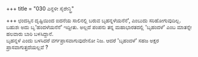 +++
title = "030 ಎನ್ದಳೀ ಸೈರೇನ್ಧ್ರಿ"

+++
ಛಂದಸ್ಸಿನ ದೃಷ್ಟಿಯಿಂದ ಐದನೆಯ ಸಾಲಿನಲ್ಲಿ ಬರುವ ಬೃಹನ್ನಳೆಯನೆನೆ', ಎಂಬುದು ಸರಿಹೋಗುವುದಿಲ್ಲ. ಬಹುಶಃ ಅದು ಬೃ'ಹಂದಳೆಯನೆನೆ' ಇದ್ದೀತು. ಅಲ್ಲದೆ ಪಂಪನು ತನ್ನ ಮಹಾಭಾರತದಲ್ಲಿ 'ಬೃಹಂದಳೆ' ಎಂಬ ಮಾತನ್ನೇ ಹಲವಾರು ಬಾರಿ ಬಳಸಿದ್ದಾನೆ.  
ಬೃಹನ್ನಳೆ ಎಂದು ಬಳಸಿದರೆ ವರ್ಗಪ್ರಾಸವಾಗುವುದೇನೋ ನಿಜ. ಆದರೆ 'ಬೃಹಂದಳೆ' ಸಹಜ ಅಕ್ಷರ ಪ್ರಾಸವಾಗುತ್ತದೆಯಲ್ಲವೆ ?